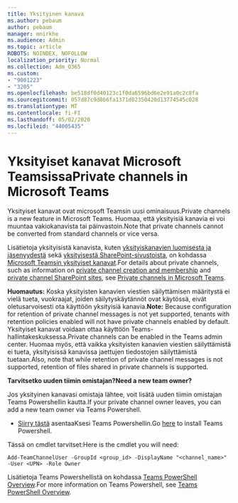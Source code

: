 ```yaml
---
title: Yksityinen kanava
ms.author: pebaum
author: pebaum
manager: mnirkhe
ms.audience: Admin
ms.topic: article
ROBOTS: NOINDEX, NOFOLLOW
localization_priority: Normal
ms.collection: Adm_O365
ms.custom:
- "9001223"
- "3205"
ms.openlocfilehash: be518df0d40123c1f0da6596bd6e2e91a0c2c8fa
ms.sourcegitcommit: 057d87c9d866fa1371d02350420d13774545c028
ms.translationtype: MT
ms.contentlocale: fi-FI
ms.lasthandoff: 05/02/2020
ms.locfileid: "44005435"
---
```

# <a name="private-channels-in-microsoft-teams"></a><span data-ttu-id="0f7c9-102">Yksityiset kanavat Microsoft Teamsissa</span><span class="sxs-lookup"><span data-stu-id="0f7c9-102">Private channels in Microsoft Teams</span></span>

<span data-ttu-id="0f7c9-103">Yksityiset kanavat ovat microsoft Teamsin uusi ominaisuus.</span><span class="sxs-lookup"><span data-stu-id="0f7c9-103">Private channels is a new feature in Microsoft Teams.</span></span> <span data-ttu-id="0f7c9-104">Huomaa, että yksityisiä kanavia ei voi muuntaa vakiokanavista tai päinvastoin.</span><span class="sxs-lookup"><span data-stu-id="0f7c9-104">Note that private channels cannot be converted from standard channels or vice versa.</span></span>

<span data-ttu-id="0f7c9-105">Lisätietoja yksityisistä kanavista, kuten [yksityiskanavien luomisesta ja jäsenyydestä](https://docs.microsoft.com/MicrosoftTeams/private-channels#private-channel-creation-and-membership) sekä [yksityisestä SharePoint-sivustoista](https://docs.microsoft.com/MicrosoftTeams/private-channels#private-channel-sharepoint-sites), on kohdassa [Microsoft Teamsin yksityiset kanavat](https://docs.microsoft.com/MicrosoftTeams/private-channels).</span><span class="sxs-lookup"><span data-stu-id="0f7c9-105">For details about private channels, such as information on [private channel creation and membership](https://docs.microsoft.com/MicrosoftTeams/private-channels#private-channel-creation-and-membership) and [private channel SharePoint sites](https://docs.microsoft.com/MicrosoftTeams/private-channels#private-channel-sharepoint-sites), see [Private channels in Microsoft Teams](https://docs.microsoft.com/MicrosoftTeams/private-channels).</span></span> 

<span data-ttu-id="0f7c9-106">**Huomautus:** Koska yksityisten kanavien viestien säilyttämisen määritystä ei vielä tueta, vuokraajat, joiden säilytyskäytännöt ovat käytössä, eivät oletusarvoisesti ota käyttöön yksityisiä kanavia.</span><span class="sxs-lookup"><span data-stu-id="0f7c9-106">**Note:** Because configuration for retention of private channel messages is not yet supported, tenants with retention policies enabled will not have private channels enabled by default.</span></span> <span data-ttu-id="0f7c9-107">Yksityiset kanavat voidaan ottaa käyttöön Teams-hallintakeskuksessa.</span><span class="sxs-lookup"><span data-stu-id="0f7c9-107">Private channels can be enabled in the Teams admin center.</span></span> <span data-ttu-id="0f7c9-108">Huomaa myös, että vaikka yksityisten kanavien viestien säilyttämistä ei tueta, yksityisissä kanavissa jaettujen tiedostojen säilyttämistä tuetaan.</span><span class="sxs-lookup"><span data-stu-id="0f7c9-108">Also, note that while retention of private channel messages is not supported, retention of files shared in private channels is supported.</span></span>

<span data-ttu-id="0f7c9-109">**Tarvitsetko uuden tiimin omistajan?**</span><span class="sxs-lookup"><span data-stu-id="0f7c9-109">**Need a new team owner?**</span></span>

<span data-ttu-id="0f7c9-110">Jos yksityinen kanavasi omistaja lähtee, voit lisätä uuden tiimin omistajan Teams Powershellin kautta.</span><span class="sxs-lookup"><span data-stu-id="0f7c9-110">If your private channel owner leaves, you can add a new team owner via Teams Powershell.</span></span>


- <span data-ttu-id="0f7c9-111">[Siirry tästä](https://www.powershellgallery.com/packages/MicrosoftTeams/1.0.6) asentaaKsesi Teams Powershellin.</span><span class="sxs-lookup"><span data-stu-id="0f7c9-111">Go [here](https://www.powershellgallery.com/packages/MicrosoftTeams/1.0.6) to install Teams Powershell.</span></span>

<span data-ttu-id="0f7c9-112">Tässä on cmdlet tarvitset:</span><span class="sxs-lookup"><span data-stu-id="0f7c9-112">Here is the cmdlet you will need:</span></span>

`
    Add-TeamChannelUser -GroupId <group_id> -DisplayName "<channel_name>" -User <UPN> -Role Owner
`

<span data-ttu-id="0f7c9-113">Lisätietoja Teams Powershellistä on kohdassa [Teams PowerShell Overview](https://docs.microsoft.com/microsoftteams/teams-powershell-overview).</span><span class="sxs-lookup"><span data-stu-id="0f7c9-113">For more information on Teams Powershell, see [Teams PowerShell Overview](https://docs.microsoft.com/microsoftteams/teams-powershell-overview).</span></span>
